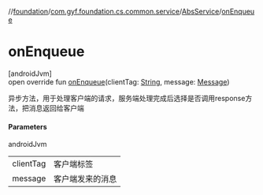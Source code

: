 //[foundation](../../../index.md)/[com.gyf.foundation.cs.common.service](../index.md)/[AbsService](index.md)/[onEnqueue](on-enqueue.md)

# onEnqueue

[androidJvm]\
open override fun [onEnqueue](on-enqueue.md)(clientTag: [String](https://kotlinlang.org/api/core/kotlin-stdlib/kotlin/-string/index.html), message: [Message](https://developer.android.com/reference/kotlin/android/os/Message.html))

异步方法，用于处理客户端的请求，服务端处理完成后选择是否调用response方法，把消息返回给客户端

#### Parameters

androidJvm

| | |
|---|---|
| clientTag | 客户端标签 |
| message | 客户端发来的消息 |